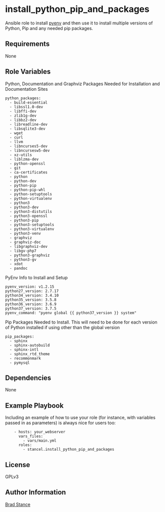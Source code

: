 install_python_pip_and_packages
=========

Ansible role to install [pyenv](https://github.com/pyenv/pyenv) and then use it to install multiple versions of Python, Pip and any needed pip packages.

Requirements
------------

None

Role Variables
--------------

Python, Documentation and Graphviz Packages Needed for Installation and Documentation Sites

```
python_packages:
  - build-essential
  - libssl1.0-dev
  - libffi-dev
  - zlib1g-dev
  - libbz2-dev
  - libreadline-dev
  - libsqlite3-dev
  - wget
  - curl
  - llvm
  - libncurses5-dev
  - libncursesw5-dev
  - xz-utils
  - liblzma-dev
  - python-openssl
  - git
  - ca-certificates
  - python
  - python-dev
  - python-pip
  - python-pip-whl
  - python-setuptools
  - python-virtualenv
  - python3
  - python3-dev
  - python3-distutils
  - python3-openssl
  - python3-pip
  - python3-setuptools
  - python3-virtualenv
  - python3-venv
  - graphviz
  - graphviz-doc
  - libgraphviz-dev
  - libgv-php7
  - python3-graphviz
  - python3-gv
  - xdot
  - pandoc
```

PyEnv Info to Install and Setup

```
pyenv_version: v1.2.15
python27_version: 2.7.17
python34_version: 3.4.10
python35_version: 3.5.8
python36_version: 3.6.9
python37_version: 3.7.5
pyenv_command: "pyenv global {{ python37_version }} system"
```

Pip Packages Needed to Install. This will need to be done for each version of Python installed if using other than the global version

```
pip_packages:
  - sphinx
  - sphinx-autobuild
  - sphinx-intl
  - sphinx_rtd_theme
  - recommonmark
  - pymysql
```

Dependencies
------------

None

Example Playbook
----------------

Including an example of how to use your role (for instance, with variables passed in as parameters) is always nice for users too:

```
	- hosts: your_webserver
	  vars_files:
	    - vars/main.yml
	  roles:
	    - stancel.install_python_pip_and_packages
```

License
-------

GPLv3

Author Information
------------------

[Brad Stance](https://github.com/stancel)
